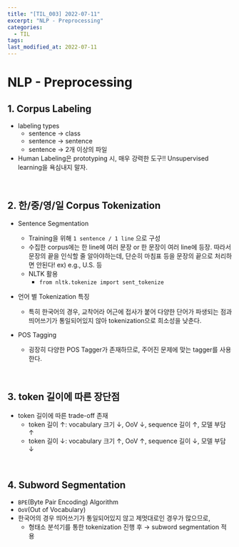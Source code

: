 ```yaml
---
title: "[TIL_003] 2022-07-11"
excerpt: "NLP - Preprocessing"
categories:
  - TIL
tags:
last_modified_at: 2022-07-11
---
```


# NLP - Preprocessing

## 1. Corpus Labeling
+ labeling types
  + sentence → class <br>
  + sentence → sentence <br>
  + sentence → 2개 이상의 파일
+ Human Labeling은 prototyping 시, 매우 강력한 도구!! Unsupervised learning을 욕심내지 말자.

<br>

## 2. 한/중/영/일 Corpus Tokenization
+ Sentence Segmentation
  + Training을 위해 `1 sentence / 1 line` 으로 구성
  + 수집한 corpus에는 한 line에 여러 문장 or 한 문장이 여러 line에 등장. 따라서 문장의 끝을 인식할 줄 알아야하는데, 단순히 마침표 등을 문장의 끝으로 처리하면 안된다!
  ex) e.g., U.S. 등
  + NLTK 활용
    + `from nltk.tokenize import sent_tokenize`

+ 언어 별 Tokenization 특징
  + 특히 한국어의 경우, 교착어라 어근에 접사가 붙어 다양한 단어가 파생되는 점과 띄어쓰기가 통일되어있지 않아 tokenization으로 희소성을 낮춘다.

+ POS Tagging
  + 굉장히 다양한 POS Tagger가 존재하므로, 주어진 문제에 맞는 tagger를 사용한다.

<br>

## 3. token 길이에 따른 장단점
+ token 길이에 따른 trade-off 존재
  + token 길이 ↑: vocabulary 크기 ↓, OoV ↓, sequence 길이 ↑, 모델 부담 ↑
  + token 길이 ↓: vocabulary 크기 ↑, OoV ↑, sequence 길이 ↓, 모델 부담 ↓

<br>

## 4. Subword Segmentation
+ `BPE`(Byte Pair Encoding) Algorithm
+ `OoV`(Out of Vocabulary)
+ 한국어의 경우 띄어쓰기가 통일되어있지 않고 제멋대로인 경우가 많으므로,
  + 형태소 분석기를 통한 tokenization 진행 후 → subword segmentation 적용

<br>
